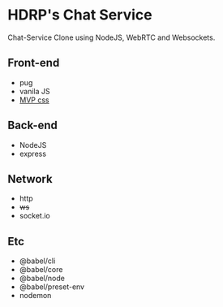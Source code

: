 # HDRP's Chat Service

Chat-Service Clone using NodeJS, WebRTC and Websockets.

## Front-end
- pug
- vanila JS
- [MVP css](https://andybrewer.github.io/mvp/)

## Back-end
- NodeJS
- express

## Network
- http
- ~~ws~~
- socket.io

## Etc
- @babel/cli
- @babel/core
- @babel/node
- @babel/preset-env
- nodemon